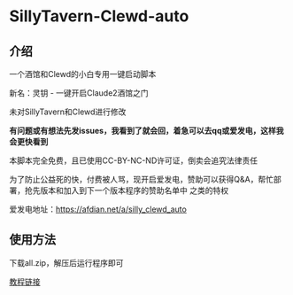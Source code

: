 <h1>SillyTavern-Clewd-auto</h1>

<h2>介绍</h2>

一个酒馆和Clewd的小白专用一键启动脚本

新名：灵钥 - 一键开启Claude2酒馆之门

未对SillyTavern和Clewd进行修改

**有问题或有想法先发issues，我看到了就会回，着急可以去qq或爱发电，这样我会更快看到**

本脚本完全免费，且已使用CC-BY-NC-ND许可证，倒卖会追究法律责任

为了防止公益死的快，付费被人骂，现开启爱发电，赞助可以获得Q&A，帮忙部署，抢先版本和加入到下一个版本程序的赞助名单中 之类的特权

爱发电地址：https://afdian.net/a/silly_clewd_auto

<h2>使用方法</h2>

下载all.zip，解压后运行程序即可

[教程链接](https://sqivg8d05rm.feishu.cn/wiki/QupDwUGhJiiZP6kLfuDcit3LnRg?from=from_copylink)
